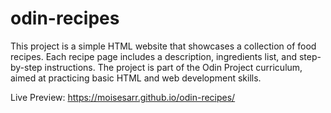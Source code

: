 # odin-recipes

This project is a simple HTML website that showcases a collection of food recipes. Each recipe page includes a description, ingredients list, and step-by-step instructions. The project is part of the Odin Project curriculum, aimed at practicing basic HTML and web development skills.

Live Preview: https://moisesarr.github.io/odin-recipes/

